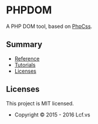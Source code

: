 # <a name="title">PHPDOM</a>

A PHP DOM tool, based on [PhpCss](https://github.com/ThomasWeinert/PhpCss).

## <a name="summary">Summary</a>
* [Reference](./reference/readme.md#title)
* [Tutorials](./tutorials/readme.md#title)
* [Licenses](#licenses)

## <a name="licenses">Licenses</a>
This project is MIT licensed.

* Copyright © 2015 - 2016 Lcf.vs